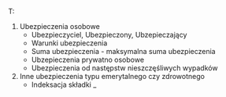 T:

1. Ubezpieczenia osobowe
	- Ubezpieczyciel, Ubezpieczony, Ubzepieczający
	- Warunki ubezpieczenia
	- Suma ubezpieczenia - maksymalna suma ubezpieczenia
	- Ubzepieczenia prywatno osobowe
	- Ubezpieczenia od następstw nieszczęśliwych wypadków
2. Inne ubezpieczenia typu emerytalnego czy zdrowotnego
	- Indeksacja składki
_

